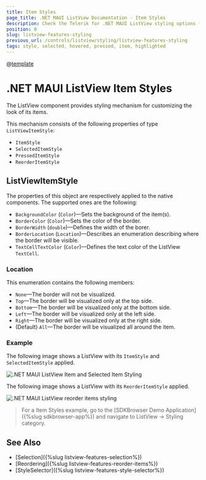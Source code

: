 ```yaml
---
title: Item Styles
page_title: .NET MAUI ListView Documentation - Item Styles
description: Check the Telerik for .NET MAUI ListView styling options for the ListViewItemStyle object.
position: 0
slug: listview-features-styling
previous_url: /controls/listview/styling/listview-features-styling
tags: style, selected, hovered, pressed, item, highlighted
---
```


@[template](/_contentTemplates/common/listview-obsolete.md#listview-obsolete)

# .NET MAUI ListView Item Styles

The ListView component provides styling mechanism for customizing the look of its items.

This mechanism consists of the following properties of type `ListViewItemStyle`:

* `ItemStyle`
* `SelectedItemStyle`
* `PressedItemStyle`
* `ReorderItemStyle`

## ListViewItemStyle

The properties of this object are respectively applied to the native components. The supported ones are the following:

* `BackgroundColor` (`Color`)&mdash;Sets the background of the item(s).
* `BorderColor` (`Color`)&mdash;Sets the color of the border.
* `BorderWidth` (`double`)&mdash;Defines the width of the borer.
* `BorderLocation` (`Location`)&mdash;Describes an enumeration describing where the border will be visible.
* `TextCellTextColor` (`Color`)&mdash;Defines the text color of the ListView `TextCell`.

### Location

This enumeration contains the following members:

- `None`&mdash;The border will not be visualized.
- `Top`&mdash;The border will be visualized only at the top side.
- `Bottom`&mdash;The border will be visualized only at the bottom side.
- `Left`&mdash;The border will be visualized only at the left side.
- `Right`&mdash;The border will be visualized only at the right side.
- (Default) `All`&mdash;The border will be visualized all around the item.

### Example

<snippet id='listview-styling-listview-xaml'/>

The following image shows a ListView with its `ItemStyle` and `SelectedItemStyle` applied.

![.NET MAUI ListView Item and Selected Item Styling](../images/listview_features_itemstyle.png)

The following image shows a ListView with its `ReorderItemStyle` applied.

![.NET MAUI ListView reorder items styling](../images/listview_features_reorderItemstyle.png)

> For a Item Styles example, go to the [SDKBrowser Demo Application]({%slug sdkbrowser-app%}) and navigate to ListView -> Styling category.

## See Also

- [Selection]({%slug listview-features-selection%})
- [Reordering]({%slug listview-features-reorder-items%})
- [StyleSelector]({%slug listview-features-style-selector%})
